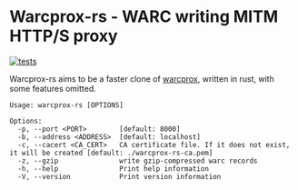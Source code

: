 # Warcprox-rs - WARC writing MITM HTTP/S proxy

<a href="https://github.com/nlevitt/warcprox-rs/actions">
  <img alt="tests" src="https://github.com/nlevitt/warcprox-rs/actions/workflows/tests.yml/badge.svg"/>
</a>

Warcprox-rs aims to be a faster clone of <a 
href="https://github.com/internetarchive/warcprox">warcprox</a>, written in rust, with some features omitted.

```
Usage: warcprox-rs [OPTIONS]

Options:
  -p, --port <PORT>        [default: 8000]
  -b, --address <ADDRESS>  [default: localhost]
  -c, --cacert <CA_CERT>   CA certificate file. If it does not exist, it will be created [default: ./warcprox-rs-ca.pem]
  -z, --gzip               write gzip-compressed warc records
  -h, --help               Print help information
  -V, --version            Print version information
```
